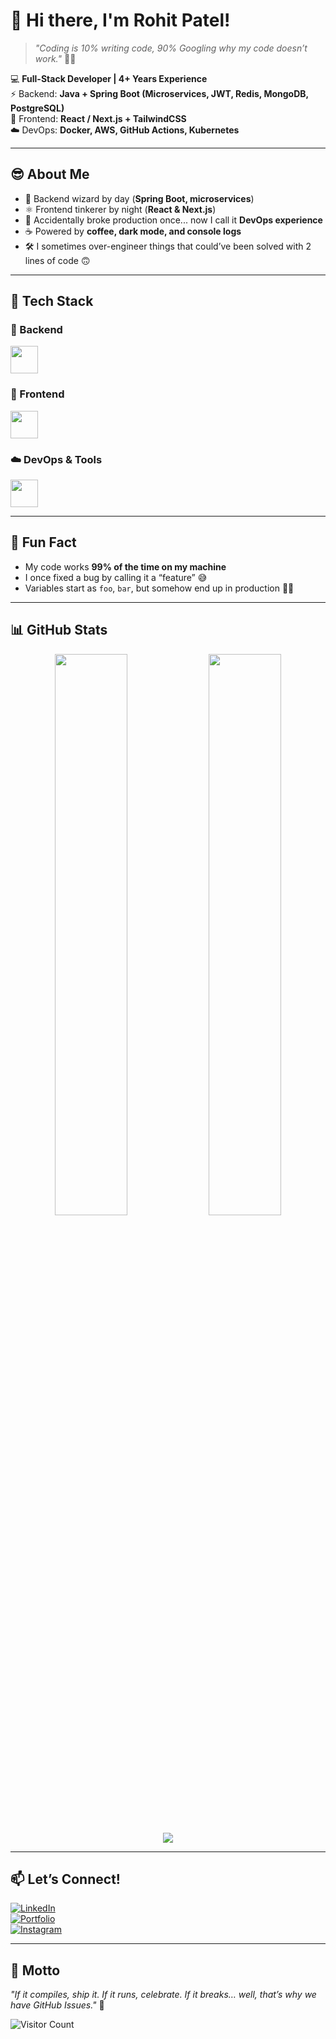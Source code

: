 # 👋 Hi there, I'm Rohit Patel!  

> _"Coding is 10% writing code, 90% Googling why my code doesn’t work."_ 🤦‍♂️  

💻 **Full-Stack Developer | 4+ Years Experience**  
⚡ Backend: **Java + Spring Boot (Microservices, JWT, Redis, MongoDB, PostgreSQL)**  
🎨 Frontend: **React / Next.js + TailwindCSS**  
☁️ DevOps: **Docker, AWS, GitHub Actions, Kubernetes**  

---

## 😎 About Me  
- 🚀 Backend wizard by day (**Spring Boot, microservices**)  
- ⚛️ Frontend tinkerer by night (**React & Next.js**)  
- 🐳 Accidentally broke production once... now I call it **DevOps experience**  
- ☕ Powered by **coffee, dark mode, and console logs**  
- 🛠️ I sometimes over-engineer things that could’ve been solved with 2 lines of code 🙃  

---

## 🚀 Tech Stack  

### 🔧 Backend  
<p align="left">
  <img src="https://skillicons.dev/icons?i=java,spring,postgres,mongodb,redis&perline=6" height="44" />
</p>

### 🎨 Frontend  
<p align="left">
  <img src="https://skillicons.dev/icons?i=react,nextjs,tailwind,html,css,js&perline=6" height="44" />
</p>

### ☁️ DevOps & Tools  
<p align="left">
  <img src="https://skillicons.dev/icons?i=docker,aws,githubactions,kubernetes,git,idea,vscode&perline=7" height="44" />
</p>

---

## 🎉 Fun Fact  
- My code works **99% of the time on my machine**  
- I once fixed a bug by calling it a “feature” 😅  
- Variables start as `foo`, `bar`, but somehow end up in production 🤦‍♂️  

---

## 📊 GitHub Stats  

<p align="center">
  <img src="https://github-readme-stats.vercel.app/api?username=RohitPatel12&show_icons=true&theme=tokyonight" width="48%" />
  <img src="https://github-readme-streak-stats.herokuapp.com/?user=RohitPatel12&theme=tokyonight" width="48%" />
</p>

<p align="center">
  <img src="https://github-readme-stats.vercel.app/api/top-langs/?username=RohitPatel12&layout=compact&theme=tokyonight" />
</p>

---

## 📫 Let’s Connect!  

[![LinkedIn](https://img.shields.io/badge/LinkedIn-0077B5?style=for-the-badge&logo=linkedin&logoColor=white)](https://www.linkedin.com/in/yourprofile/)  
[![Portfolio](https://img.shields.io/badge/Portfolio-4285F4?style=for-the-badge&logo=google-chrome&logoColor=white)](https://itsrp.vercel.app)  
[![Instagram](https://img.shields.io/badge/Instagram-E4405F?style=for-the-badge&logo=instagram&logoColor=white)](https://instagram.com/yourusername)  

---    

## 🌟 Motto  
_"If it compiles, ship it. If it runs, celebrate. If it breaks… well, that’s why we have GitHub Issues."_ 🚀  

![Visitor Count](https://visitor-badge.laobi.icu/badge?page_id=RohitPatel12.RohitPatel12&color=blue&label=Visitors)  
